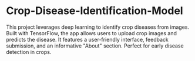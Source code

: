 # Crop-Disease-Identification-Model
This project leverages deep learning to identify crop diseases from images. Built with TensorFlow, the app allows users to upload crop images and predicts the disease. It features a user-friendly interface, feedback submission, and an informative "About" section. Perfect for early disease detection in crops.
